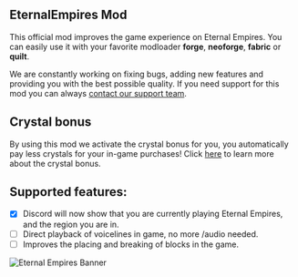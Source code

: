 ## EternalEmpires Mod
This official mod improves the game experience on Eternal Empires.
You can easily use it with your favorite modloader **forge**, **neoforge**, **fabric** or **quilt**.

We are constantly working on fixing bugs, adding new features and providing you with the best possible quality. If you need support for this mod you can always [contact our support team](https://eternalempires.link/ff35d0).

## Crystal bonus
By using this mod we activate the crystal bonus for you, you automatically pay less crystals for your in-game purchases!
Click [here](https://eternalempires.link/382d81) to learn more about the crystal bonus.

## Supported features:
- [x] Discord will now show that you are currently playing Eternal Empires, and the region you are in.
- [ ] Direct playback of voicelines in game, no more /audio needed.
- [ ] Improves the placing and breaking of blocks in the game.

![Eternal Empires Banner](https://cdn.eternalempires.dev/image/21d63fde-9d3b-4f69-9fed-1fcbade499f2.png)
